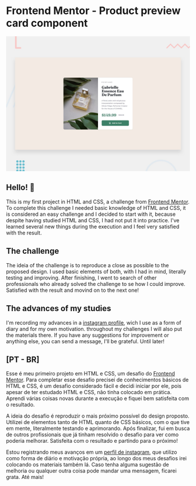 # Frontend Mentor - Product preview card component

![Design preview for the Product preview card component coding challenge](./design/desktop-preview.jpg)

## Hello! 👋

This is my first project in HTML and CSS, a challenge from [Frontend Mentor](https://www.frontendmentor.io).
To complete this challenge I needed basic knowledge of HTML and CSS, it is considered an easy challenge and I decided to start with it, because despite having studied HTML and CSS, I had not put it into practice. I've learned several new things during the execution and I feel very satisfied with the result.

## The challenge

The ideia of the challenge is to reproduce a close as possible to the proposed design. I used basic elements of both, with I had in mind, literally testing and improving. After finishing, I went to search of other professionals who already solved the challenge to se how I could improve. Satisfied with the result and movind on to the next one!

## The advances of my studies

I'm recording my advances in a [instagram profile](https://www.instagram.com/kalidah.dev), wich I use as a form of diary and for my own motivation. throughout my challenges I will also put the materials there. If you have any suggestions for improvement or anything else, you can send a message, I'll be grateful. Until later!

## [PT - BR]
Esse é meu primeiro projeto em HTML e CSS, um desafio do [Frontend Mentor](https://www.frontendmentor.io). Para completar esse desafio precisei de conhecimentos básicos de HTML e CSS, é um desafio considerado fácil e decidi iniciar por ele, pois apesar de ter estudado HTML e CSS, não tinha colocado em prática. Aprendi várias coisas novas durante a execução e fiquei bem satisfeita com o resultado.

A ideia do desafio é reproduzir o mais próximo possível do design proposto. Utilizei de elementos tanto de HTML quanto de CSS básicos, com o que tive em mente, literalmente testando e aprimorando. Após finalizar, fui em busca de outros profissionais que já tinham resolvido o desafio para ver como poderia melhorar. Satisfeita com o resultado e partindo para o próximo!

Estou registrando meus avanços em um [perfil de instagram](https://www.instagram.com/kalidah.dev), que utilizo como forma de diário e motivação própria, ao longo dos meus desafios irei colocando os materiais também lá. Caso tenha alguma sugestão de melhoria ou qualquer outra coisa pode mandar uma mensagem, ficarei grata. Até mais!


